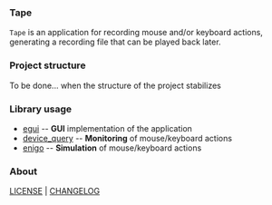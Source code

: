 ### Tape

`Tape` is an application for recording mouse and/or keyboard actions, generating a recording file that can be played
back later.

### Project structure

To be done... when the structure of the project stabilizes

### Library usage

- [egui](https://github.com/emilk/egui) -- **GUI** implementation of the application
- [device_query](https://github.com/ostrosco/device_query) -- **Monitoring** of mouse/keyboard actions
- [enigo](https://github.com/enigo-rs/enigo) -- **Simulation** of mouse/keyboard actions

### About

[LICENSE](./LICENSE) | [CHANGELOG](./CHANGELOG.md)